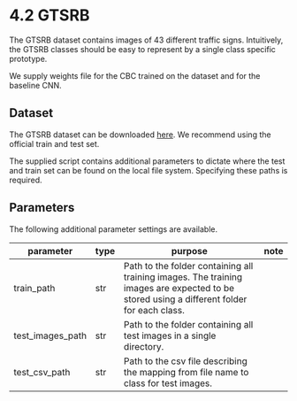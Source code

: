 # 4.2 GTSRB
The GTSRB dataset contains images of 43 different traffic signs. Intuitively, 
the GTSRB classes should be easy to represent by a single class specific 
prototype.

We supply weights file for the CBC trained on the dataset and for the 
baseline CNN.

## Dataset
The GTSRB dataset can be downloaded 
[here](https://sid.erda.dk/public/archives/daaeac0d7ce1152aea9b61d9f1e19370/published-archive.html). 
We recommend using the official train and test set. 

The supplied script contains additional parameters to dictate where the test 
and train set can be found on the local file system. Specifying these paths 
is required. 

## Parameters
The following additional parameter settings are available.

|parameter|type|purpose|note|
|---|---|---|---|
|train_path|str|Path to the folder containing all training images. The training images are expected to be stored using a different folder for each class.||
|test_images_path|str|Path to the folder containing all test images in a single directory.||
|test_csv_path|str|Path to the csv file describing the mapping from file name to class for test images.||

